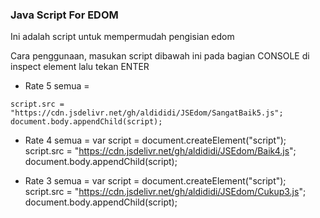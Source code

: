 ### Java Script For EDOM
Ini adalah script untuk mempermudah pengisian edom

Cara penggunaan, masukan script dibawah ini pada bagian CONSOLE di inspect element lalu tekan ENTER

* Rate 5 semua =  
``` var script = document.createElement("script");
script.src = "https://cdn.jsdelivr.net/gh/aldididi/JSEdom/SangatBaik5.js";
document.body.appendChild(script);
```

* Rate 4 semua = 
var script = document.createElement("script");
script.src = "https://cdn.jsdelivr.net/gh/aldididi/JSEdom/Baik4.js";
document.body.appendChild(script);

* Rate 3 semua =
var script = document.createElement("script");
script.src = "https://cdn.jsdelivr.net/gh/aldididi/JSEdom/Cukup3.js";
document.body.appendChild(script);